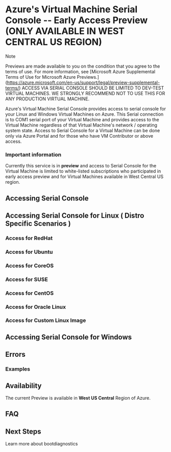 # Azure's Virtual Machine Serial Console -- Early Access Preview (ONLY AVAILABLE IN WEST CENTRAL US REGION)

> [!NOTE] 
> Previews are made available to you on the condition that you agree to the terms of use. For more information, see [Microsoft Azure Supplemental Terms of Use for Microsoft Azure Previews.] (https://azure.microsoft.com/en-us/support/legal/preview-supplemental-terms/)
> ACCESS VIA SERIAL CONSOLE SHOULD BE LIMITED TO DEV-TEST VIRTUAL MACHINES. WE STRONGLY RECOMMEND NOT TO USE THIS FOR ANY PRODUCTION VIRTUAL MACHINE.
>

Azure's Virtual Machine Serial Console provides access to serial console for your Linux and Windows Virtual Machines on Azure. This Serial connection is to COM1 serial port of your Virtual Machine and provides access to the Virtual Machine regardless of that Virtual Machine's network / operating system state. Access to Serial Console for a Virtual Machine can be done only via Azure Portal and for those who have VM Contributor or above access. 

### Important information
Currently this service is in **preview** and access to Serial Console for the Virtual Machine is limited to white-listed subscriptions who participated in early access preview and for Virtual Machines available in West Central US region.


## Accessing Serial Console


## Accessing Serial Console for Linux ( Distro Specific Scenarios ) 

### Access for RedHat 

### Access for Ubuntu 

### Access for CoreOS

### Access for SUSE 

### Access for CentOS

### Access for Oracle Linux

### Access for Custom Linux Image


## Accessing Serial Console for Windows 


## Errors

### Examples

## Availability 
The current Preview is available in **West US Central** Region of Azure. 


## FAQ

## Next Steps

Learn more about bootdiagnostics